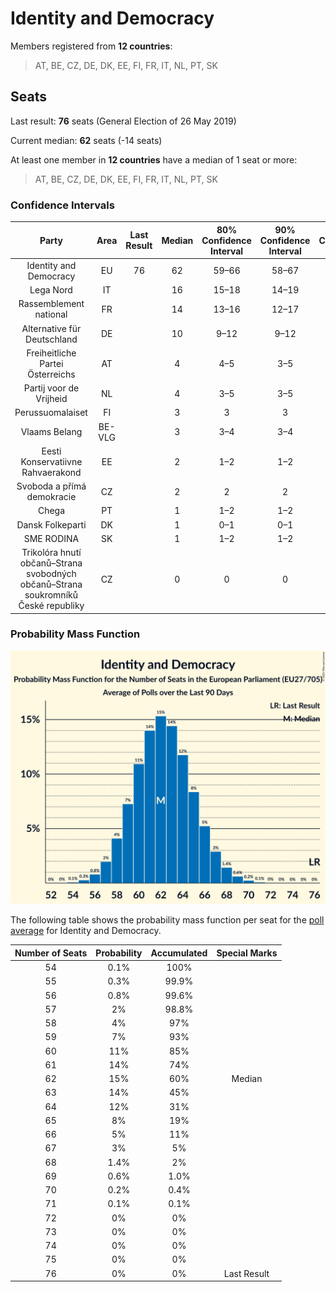 # Identity and Democracy

Members registered from **12 countries**:

> AT, BE, CZ, DE, DK, EE, FI, FR, IT, NL, PT, SK

## Seats

Last result: **76** seats (General Election of 26 May 2019)

Current median: **62** seats (-14 seats)

At least one member in **12 countries** have a median of 1 seat or more:

> AT, BE, CZ, DE, DK, EE, FI, FR, IT, NL, PT, SK

### Confidence Intervals

| Party | Area | Last Result | Median | 80% Confidence Interval | 90% Confidence Interval | 95% Confidence Interval | 99% Confidence Interval |
|:-----:|:----:|:-----------:|:------:|:-----------------------:|:-----------------------:|:-----------------------:|:-----------------------:|
| Identity and Democracy | EU | 76 | 62 | 59–66 | 58–67 | 57–67 | 56–69 |
| Lega Nord | IT | | 16 | 15–18 | 14–19 | 14–19 | 13–21 |
| Rassemblement national | FR | | 14 | 13–16 | 12–17 | 12–17 | 11–18 |
| Alternative für Deutschland | DE | | 10 | 9–12 | 9–12 | 8–13 | 8–13 |
| Freiheitliche Partei Österreichs | AT | | 4 | 4–5 | 3–5 | 3–5 | 3–5 |
| Partij voor de Vrijheid | NL | | 4 | 3–5 | 3–5 | 3–5 | 3–5 |
| Perussuomalaiset | FI | | 3 | 3 | 3 | 3 | 2–3 |
| Vlaams Belang | BE-VLG | | 3 | 3–4 | 3–4 | 3–4 | 3–4 |
| Eesti Konservatiivne Rahvaerakond | EE | | 2 | 1–2 | 1–2 | 1–2 | 1–2 |
| Svoboda a přímá demokracie | CZ | | 2 | 2 | 2 | 2 | 2 |
| Chega | PT | | 1 | 1–2 | 1–2 | 1–2 | 0–3 |
| Dansk Folkeparti | DK | | 1 | 0–1 | 0–1 | 0–1 | 0–1 |
| SME RODINA | SK | | 1 | 1–2 | 1–2 | 1–2 | 0–2 |
| Trikolóra hnutí občanů–Strana svobodných občanů–Strana soukromníků České republiky | CZ | | 0 | 0 | 0 | 0 | 0 |

### Probability Mass Function

![Graph with seats probability mass function not yet produced](average-2021-12-31-seats-pmf-identityanddemocracy.png "Seats Probability Mass Function")

The following table shows the probability mass function per seat for the [poll average](average-2021-12-31.html) for Identity and Democracy.

| Number of Seats | Probability | Accumulated | Special Marks |
|:---------------:|:-----------:|:-----------:|:-------------:|
| 54 | 0.1% | 100% |  |
| 55 | 0.3% | 99.9% |  |
| 56 | 0.8% | 99.6% |  |
| 57 | 2% | 98.8% |  |
| 58 | 4% | 97% |  |
| 59 | 7% | 93% |  |
| 60 | 11% | 85% |  |
| 61 | 14% | 74% |  |
| 62 | 15% | 60% | Median |
| 63 | 14% | 45% |  |
| 64 | 12% | 31% |  |
| 65 | 8% | 19% |  |
| 66 | 5% | 11% |  |
| 67 | 3% | 5% |  |
| 68 | 1.4% | 2% |  |
| 69 | 0.6% | 1.0% |  |
| 70 | 0.2% | 0.4% |  |
| 71 | 0.1% | 0.1% |  |
| 72 | 0% | 0% |  |
| 73 | 0% | 0% |  |
| 74 | 0% | 0% |  |
| 75 | 0% | 0% |  |
| 76 | 0% | 0% | Last Result |


